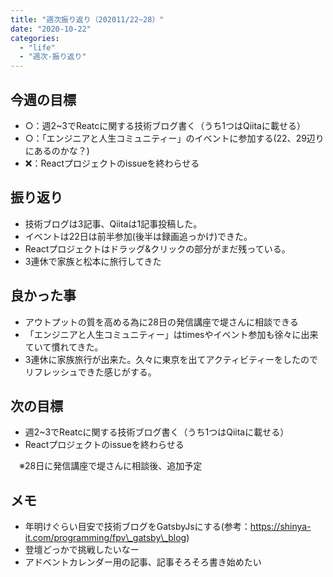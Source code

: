 ```yaml
---
title: "週次振り返り（202011/22~28）"
date: "2020-10-22"
categories: 
  - "life"
  - "週次-振り返り"
---
```


## 今週の目標

- ○：週2~3でReatcに関する技術ブログ書く（うち1つはQiitaに載せる）
- ○：「エンジニアと人生コミュニティー」のイベントに参加する(22、29辺りにあるのかな？)
- ❌：Reactプロジェクトのissueを終わらせる

## 振り返り

- 技術ブログは3記事、Qiitaは1記事投稿した。
- イベントは22日は前半参加(後半は録画追っかけ)できた。
- Reactプロジェクトはドラッグ&クリックの部分がまだ残っている。
- 3連休で家族と松本に旅行してきた

## 良かった事

- アウトプットの質を高める為に28日の発信講座で堤さんに相談できる
- 「エンジニアと人生コミュニティー」はtimesやイベント参加も徐々に出来ていて慣れてきた。
- 3連休に家族旅行が出来た。久々に東京を出てアクティビティーをしたのでリフレッシュできた感じがする。

## 次の目標

- 週2~3でReatcに関する技術ブログ書く（うち1つはQiitaに載せる）
- Reactプロジェクトのissueを終わらせる

　※28日に発信講座で堤さんに相談後、追加予定

## メモ

- 年明けぐらい目安で技術ブログをGatsbyJsにする(参考：https://shinya-it.com/programming/fpv\_gatsby\_blog)
- 登壇どっかで挑戦したいなー
- アドベントカレンダー用の記事、記事そろそろ書き始めたい
